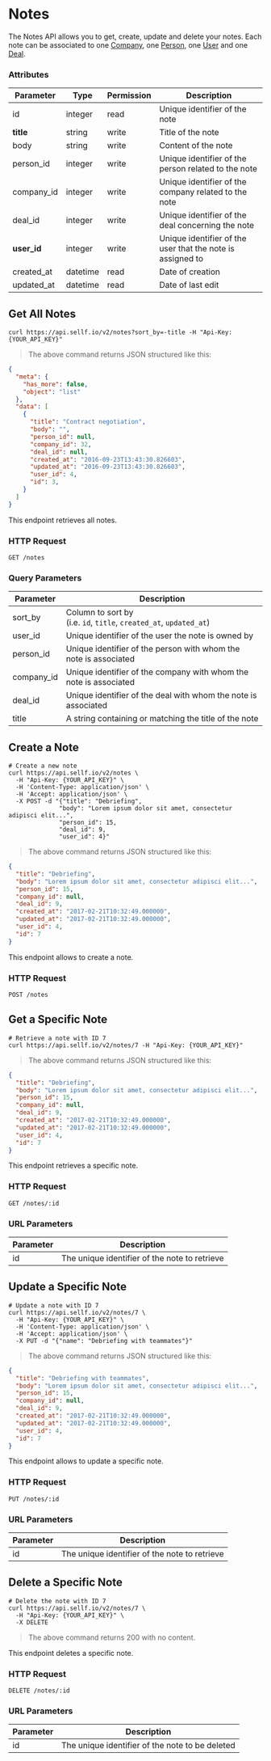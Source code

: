 # <a name="notes"></a>Notes

The Notes API allows you to get, create, update and delete your notes. Each note can be associated to one [Company](#companies), one [Person](#people), one [User](#users) and one [Deal](#deals).

### Attributes

Parameter | Type | Permission | Description
--------- | ------- | ------- | -----------
id | integer | read | Unique identifier of the note
**title** | string | write | Title of the note
body | string | write | Content of the note
person_id | integer | write | Unique identifier of the person related to the note
company_id | integer | write | Unique identifier of the company related to the note
deal_id | integer | write | Unique identifier of the deal concerning the note
**user_id** | integer | write | Unique identifier of the user that the note is assigned to
created_at | datetime | read | Date of creation
updated_at | datetime | read | Date of last edit


## Get All Notes

```shell
curl https://api.sellf.io/v2/notes?sort_by=-title -H "Api-Key: {YOUR_API_KEY}"
```

> The above command returns JSON structured like this:

```json
{
  "meta": {
    "has_more": false,
    "object": "list"
  },
  "data": [
    {
      "title": "Contract negotiation",
      "body": "",
      "person_id": null,
      "company_id": 32,
      "deal_id": null,
      "created_at": "2016-09-23T13:43:30.826603",
      "updated_at": "2016-09-23T13:43:30.826603",
      "user_id": 4,
      "id": 3,
    }
  ]
}
```

This endpoint retrieves all notes.

### HTTP Request

`GET /notes`

### Query Parameters

Parameter| Description
--------- | -----------
sort_by | Column to sort by <br> (i.e. `id`, `title`, `created_at`, `updated_at`)
user_id | Unique identifier of the user the note is owned by
person_id | Unique identifier of the person with whom the note is associated
company_id | Unique identifier of the company with whom the note is associated
deal_id | Unique identifier of the deal with whom the note is associated
title | A string containing or matching the title of the note




## Create a Note

```shell
# Create a new note
curl https://api.sellf.io/v2/notes \
  -H "Api-Key: {YOUR_API_KEY}" \
  -H 'Content-Type: application/json' \
  -H 'Accept: application/json' \
  -X POST -d "{"title": "Debriefing",
              "body": "Lorem ipsum dolor sit amet, consectetur adipisci elit...",
              "person_id": 15,
              "deal_id": 9,
              "user_id": 4}"
```

> The above command returns JSON structured like this:

```json
{
  "title": "Debriefing",
  "body": "Lorem ipsum dolor sit amet, consectetur adipisci elit...",
  "person_id": 15,
  "company_id": null,
  "deal_id": 9,
  "created_at": "2017-02-21T10:32:49.000000",
  "updated_at": "2017-02-21T10:32:49.000000",
  "user_id": 4,
  "id": 7
}
```

This endpoint allows to create a note.

### HTTP Request

`POST /notes`




## Get a Specific Note

```shell
# Retrieve a note with ID 7
curl https://api.sellf.io/v2/notes/7 -H "Api-Key: {YOUR_API_KEY}"
```

> The above command returns JSON structured like this:

```json
{
  "title": "Debriefing",
  "body": "Lorem ipsum dolor sit amet, consectetur adipisci elit...",
  "person_id": 15,
  "company_id": null,
  "deal_id": 9,
  "created_at": "2017-02-21T10:32:49.000000",
  "updated_at": "2017-02-21T10:32:49.000000",
  "user_id": 4,
  "id": 7
}
```

This endpoint retrieves a specific note.

### HTTP Request

`GET /notes/:id`

### URL Parameters

Parameter | Description
--------- | -----------
id | The unique identifier of the note to retrieve




## Update a Specific Note

```shell
# Update a note with ID 7
curl https://api.sellf.io/v2/notes/7 \
  -H "Api-Key: {YOUR_API_KEY}" \
  -H 'Content-Type: application/json' \
  -H 'Accept: application/json' \
  -X PUT -d "{"name": "Debriefing with teammates"}"
```

> The above command returns JSON structured like this:

```json
{
  "title": "Debriefing with teammates",
  "body": "Lorem ipsum dolor sit amet, consectetur adipisci elit...",
  "person_id": 15,
  "company_id": null,
  "deal_id": 9,
  "created_at": "2017-02-21T10:32:49.000000",
  "updated_at": "2017-02-21T10:32:49.000000",
  "user_id": 4,
  "id": 7
}
```

This endpoint allows to update a specific note.

### HTTP Request

`PUT /notes/:id`

### URL Parameters

Parameter | Description
--------- | -----------
id | The unique identifier of the note to retrieve




## Delete a Specific Note

```shell
# Delete the note with ID 7
curl https://api.sellf.io/v2/notes/7 \
  -H "Api-Key: {YOUR_API_KEY}" \
  -X DELETE
```

> The above command returns 200 with no content.

This endpoint deletes a specific note.


### HTTP Request

`DELETE /notes/:id`

### URL Parameters

Parameter | Description
--------- | -----------
id | The unique identifier of the note to be deleted